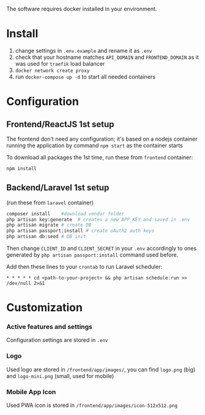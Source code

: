 The software requires docker installed in your environment.

# Install
1. change settings in `.env.example` and rename it as `.env`
2. check that your hostname matches `API_DOMAIN` and `FRONTEND_DOMAIN` as it was used for `traefik` load balancer 
3. `docker network create proxy`
4. run `docker-compose up -d` to start all needed containers

# Configuration
## Frontend/ReactJS 1st setup 
The frontend don't need any configuration; it's based on a nodejs container
running the application by command `npm start` as the container starts

To download all packages the 1st time, run these from `frontend` container:
```bash
npm install 
```

## Backend/Laravel 1st setup 
(run these from `laravel` container)
```bash
composer install    #download vendor folder
php artisan key:generate  # creates a new APP_KEY and saved in .env
php artisan migrate # create DB
php artisan passport:install # create oAuth2 auth keys
php artisan db:seed # DB init


```
Then change `CLIENT_ID` and `CLIENT_SECRET` in your `.env` accordingly to ones generated by `php artisan passport:install` command used before.

Add then these lines to your `crontab` to run Laravel scheduler:
```
* * * * * cd <path-to-your-project> && php artisan schedule:run >> /dev/null 2>&1
```

# Customization

### Active features and settings
Configuration settings are stored  in `.env`

### Logo
Used logo are stored in `/frontend/app/images/`, you can find `logo.png` (big) and `logo-mini.png` (small, used for mobile)

### Mobile App Icon
Used PWA icon is stored in `/frontend/app/images/icon-512x512.png`



